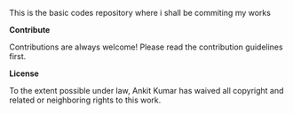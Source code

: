 This is the basic codes repository where i shall be commiting my works 

<b>Contribute</b>

Contributions are always welcome! Please read the contribution guidelines first.

<b>License</b>

To the extent possible under law, Ankit Kumar has waived all copyright and related or neighboring rights to this work.